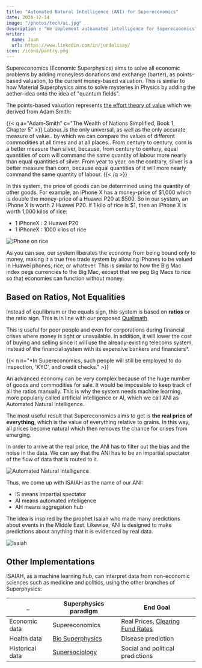 ```yaml
---
title: "Automated Natural Intelligence (ANI) for Supereconomics"
date: 2020-12-14
image: "/photos/tech/ai.jpg"
description : "We implement autoamated intelligence for Supereconomics"
writer:
  name: Juan
  url: https://www.linkedin.com/in/jundalisay/
icon: /icons/pantry.png
---
```



<!-- In Supereconomics, we achieve this by setting its base valuation to the common grain of the country that it is measuring
 — describes the AI as something that 

  existing thought-processing of whatever the Impartial Spectator's socio-political-economic goal is, whether it be price prediction, capital flows prediction, election prediction, legislation prediction, population demographic prediction, disease prediction, etc.
 — describes the centralization of the functionalities of the AI as a single cohesive unit, manifesting as socio-economic singularity. Nowadays, these functionalities are called 'skills' as Alexa Skills or 'actions' as Google Actions. -->


Supereconomics (Economic Superphysics) aims to solve all economic problems by adding moneyless donations and exchange (barter), as points-based valuation, to the current money-based valuation. This is similar to how Material Superphysics aims to solve mysteries in Physics by adding the aether-idea onto the idea of "quantum fields". 

The points-based valuation represents [the effort theory of value](/social/economics/principles/part-2/chapter-01b) which we derived from Adam Smith:


{{< q a="Adam-Smith" c="The Wealth of Nations Simplified, Book 1, Chapter 5" >}}
Labour..is the only universal, as well as the only accurate measure of value.. by which we can compare the values of different commodities at all times and at all places.. From century to century, corn is a better measure than silver, because, from century to century, equal quantities of corn will command the same quantity of labour more nearly than equal quantities of silver. From year to year, on the contrary, silver is a better measure than corn, because equal quantities of it will more nearly command the same quantity of labour.
{{< /q >}}



In this system, the price of goods can be determined using the quantity of other goods. For example, an iPhone X has a money-price of $1,000 which is double the money-price of a Huawei P20 at $500. So in our system, an iPhone X is worth 2 Huawei P20. If 1 kilo of rice is $1, then an iPhone X is worth 1,000 kilos of rice:

- 1 iPhoneX : 2 Huawei P20
- 1 iPhoneX : 1000 kilos of rice

![IPhone on rice](https://sorasystem.sirv.com/photos/iphonerice2.jpg)


As you can see, our system liberates the economy from being bound only to money, making it a true free trade system by allowing iPhones to be valued in Huawei phones, rice, or whatever. This is similar to how the Big Mac index pegs currencies to the Big Mac, except that we peg Big Macs to rice so that economies can function without money. 


## Based on Ratios, Not Equalities

Instead of equilibrium or the equals sign, this system is based on **ratios** or the ratio sign. This is in line with our proposed [Qualimath](/superphysics/principles/chapter-07/)

This is useful for poor people and even for corporations during financial crises where money is tight or unavailable. In addition, it will lower the cost of buying and selling since it will use the already-existing telecoms system, instead of the financial system with its expensive bankers and financiers*.


{{< n n="*In Supereconomics, such people will still be employed to do inspection, 'KYC', and credit checks." >}}
 

An advanced economy can be very complex because of the huge number of goods and commodities for sale. It would be impossible to keep track of all the ratios manually. This is why the system needs machine learning, more popularly called artificial intelligence or AI, which we call ANI as Automated Natural Intelligence. 

The most useful result that Supereconomics aims to get is **the real price of everything**, which is the value of everything relative to grains. In this way, all prices become natural which then removes the chance for crises from emerging. 


In order to arrive at the real price, the ANI has to filter out the bias and the noise in the data. We can say that the ANI has to be an impartial spectator of the flow of data that is routed to it.

![Automated Natural Intelligence](https://sorasystem.sirv.com/AI.jpg)

Thus, we come up with ISAIAH as the name of our ANI:

- IS means impartial spectator
- AI means automated intelligence
- AH means aggregation hub

The idea is inspired by the prophet Isaiah who made many predictions about events in the Middle East. Likewise, ANI is designed to make predictions about anything that it is evidenced by real data. 

![Isaiah](/photos/meta/isaiah.jpg)


## Other Implementations

ISAIAH, as a machine learning hub, can interpret data from non-economic sciences such as medicine and politics, using the other branches of Superphysics:


_ | Superphysics paradigm | End Goal
--- | --- | ---
Economic data | Supereconomics | Real Prices, [Clearing Fund Rates](/research/schumacher/pool-clearing/part-1)
Health data |  [Bio Superphysics](/medical) | Disease prediction
Historical data | [Supersociology](/social/supersociology) | Social and political predictions 
